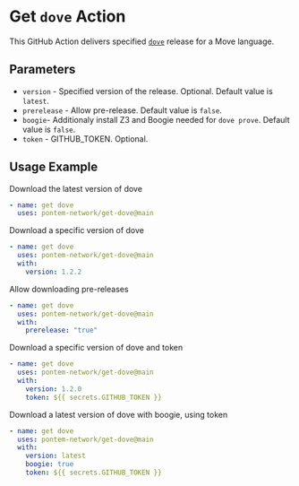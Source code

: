 # Get `dove` Action

This GitHub Action delivers specified [`dove`] release for a Move language.

[`dove`]: https://github.com/pontem-network/dove


## Parameters

- `version` - Specified version of the release. Optional. Default value is `latest`.
- `prerelease` - Allow pre-release. Default value is `false`.
- `boogie`- Additionaly install Z3 and Boogie needed for `dove prove`. Default value is `false`.
- `token` - GITHUB_TOKEN. Optional.

## Usage Example

Download the latest version of dove

```yaml
- name: get dove
  uses: pontem-network/get-dove@main
```

Download a specific version of dove

```yaml
- name: get dove
  uses: pontem-network/get-dove@main
  with:
    version: 1.2.2
```

Allow downloading pre-releases

```yaml
- name: get dove
  uses: pontem-network/get-dove@main
  with:
    prerelease: "true"
```

Download a specific version of dove and token

```yaml
- name: get dove
  uses: pontem-network/get-dove@main
  with:
    version: 1.2.0
    token: ${{ secrets.GITHUB_TOKEN }}
```

Download a latest version of dove with boogie, using token

```yaml
- name: get dove
  uses: pontem-network/get-dove@main
  with:
    version: latest
    boogie: true
    token: ${{ secrets.GITHUB_TOKEN }}
```
